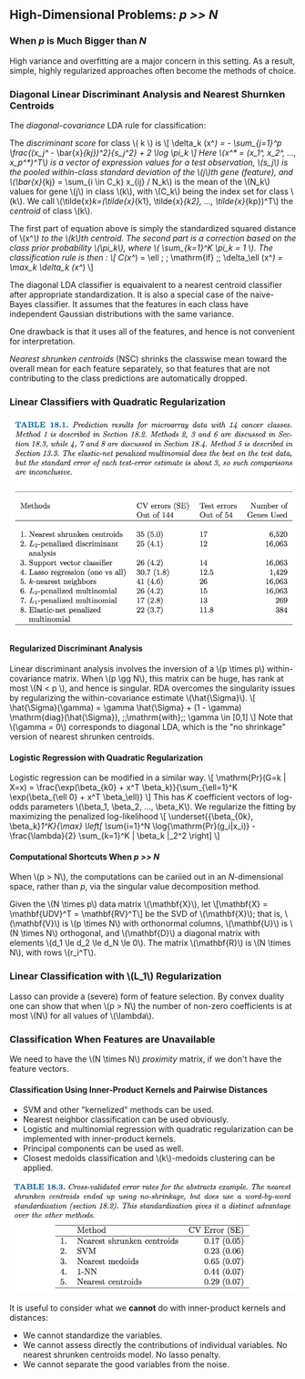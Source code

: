 ## High-Dimensional Problems: *p >> N*

### When *p* is Much Bigger than *N*

High variance and overfitting are a major concern in this setting. As a result, simple, highly regularized approaches often become the methods of choice.

### Diagonal Linear Discriminant Analysis and Nearest Shurnken Centroids

The *diagonal-covariance* LDA rule for classification:

The *discriminant score* for class \\( k \\) is 
\\[ \delta_k (x^*) = - \sum_{j=1}^p \frac{(x_j^* - \bar{x}_{kj})^2}{s_j^2} + 2 \log \pi_k \\]
Here \\(x^* = (x_1^*, x_2^*, ..., x_p^*)^T\\) is a vector of expression values for a test observation, \\(s_j\\) is the pooled within-class standard deviation of the \\(j\\)th gene (feature), and \\(\bar{x}_{kj} = \sum_{i \in C_k} x_{ij} / N_k\\) is the mean of the \\(N_k\\) values for gene \\(j\\) in class \\(k\\), with \\(C_k\\) being the index set for class \\(k\\). We call \\(\tilde{x}_k=(\tilde{x}_{k1}, \tilde{x}_{k2}, ..., \tilde{x}_{kp})^T\\) the *centroid* of class \\(k\\).

The first part of equation above is simply the standardized squared distance of \\(x^*\\) to the \\(k\\)th centroid. The second part is a correction based on the class *prior probability* \\(\pi_k\\), where \\( \sum_{k=1}^K \pi_k = 1 \\). The classification rule is then :
\\[ C(x^*) = \ell \; \; \mathrm{if} \;\; \delta_\ell (x^*) = \max_k \delta_k (x^*) \\]

The diagonal LDA classifier is equaivalent to a nearest centroid classifier after appropriate standardization. It is also a special case of the naive-Bayes classifier. It assumes that the features in each class have independent Gaussian distributions with the same variance.

One drawback is that it uses all of the features, and hence is not convenient for interpretation.

*Nearest shrunken centroids* (NSC) shrinks the classwise mean toward the overall mean for each feature separately, so that features that are not contributing to the class predictions are automatically dropped.

### Linear Classifiers with Quadratic Regularization

![prediction results](img/c18-1.png)

#### Regularized Discriminant Analysis

Linear discriminant analysis involves the inversion of a \\(p \times p\\) within-covariance matrix. When \\(p \gg N\\), this matrix can be huge, has rank at most \\(N < p \\), and hence is singular. RDA overcomes the singularity issues by regularizing the within-covariance estimate \\(\hat{\Sigma}\\). 
\\[ \hat{\Sigma}(\gamma) = \gamma \hat{\Sigma} + (1 - \gamma) \mathrm{diag}(\hat{\Sigma}), \;\;\mathrm{with}\;\; \gamma \in [0,1] \\]
Note that \\(\gamma = 0\\) corresponds to diagonal LDA, which is the "no shrinkage" version of nearest shrunken centroids.

#### Logistic Regression with Quadratic Regularization

Logistic regression can be modified in a similar way.
\\[ \mathrm{Pr}(G=k | X=x) = \frac{\exp(\beta_{k0} + x^T \beta_k)}{\sum_{\ell=1}^K \exp(\beta_{\ell 0} + x^T \beta_\ell)} \\]
This has *K* coefficient vectors of log-odds parameters \\(\beta_1, \beta_2, ..., \beta_K\\). We regularize the fitting by maximizing the penalized log-likelihood
\\[ \underset{\{\beta_{0k}, \beta_k\}_1^K}{\max} \left[ \sum_{i=1}^N \log{\mathrm{Pr}(g_i|x_i)} - \frac{\lambda}{2} \sum_{k=1}^K \| \beta_k \|_2^2 \right] \\]

#### Computational Shortcuts When *p >> N*

When \\(p > N\\), the computations can be cariied out in an *N*-dimensional space, rather than *p*, via the singular value decomposition method.

Given the \\(N \times p\\) data matrix \\(\mathbf{X}\\), let
\\[\mathbf{X} = \mathbf{UDV}^T = \mathbf{RV}^T\\]
be the SVD of \\(\mathbf{X}\\); that is, \\(\mathbf{V}\\) is \\(p \times N\\) with orthonormal columns, \\(\mathbf{U}\\) is \\(N \times N\\) orthogonal, and \\(\mathbf{D}\\) a diagonal matrix with elements \\(d_1 \le d_2 \le d_N \le 0\\). The matrix \\(\mathbf{R}\\) is \\(N \times N\\), with rows \\(r_i^T\\).

### Linear Classification with \\(L_1\\) Regularization

Lasso can provide a (severe) form of feature selection. By convex duality one can show that when \\(p > N\\) the number of non-zero coefficients is at most \\(N\\) for all values of \\(\lambda\\).

### Classification When Features are Unavailable

We need to have the \\(N \times N\\) *proximity* matrix, if we don't have the feature vectors.

#### Classification Using Inner-Product Kernels and Pairwise Distances

+ SVM and other "kernelized" methods can be used.
+ Nearest neighbor classification can be used obviously. 
+ Logistic and multinomial regression with quadratic regularization can be implemented with inner-product kernels. 
+ Principal components can be used as well. 
+ Closest medoids classification and \\(k\\)-medoids clustering can be applied.

![method results](img/c18-2.png)

It is useful to consider what we **cannot** do with inner-product kernels and distances:

+ We cannot standardize the variables.
+ We cannot assess directly the contributions of individual variables. No nearest shrunken centroids model. No lasso penalty.
+ We cannot separate the good variables from the noise.

